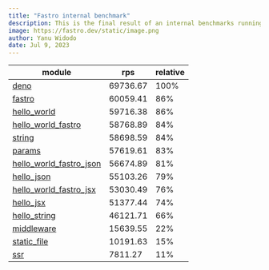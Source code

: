 ```yaml
---
title: "Fastro internal benchmark"
description: This is the final result of an internal benchmarks running on a github action
image: https://fastro.dev/static/image.png
author: Yanu Widodo
date: Jul 9, 2023
---
```


| module                                                                                                       | rps      | relative |
| ------------------------------------------------------------------------------------------------------------ | -------- | -------- |
| [deno](https://github.com/fastrodev/fastro/blob/main/examples/deno.ts)                                       | 69736.67 | 100%     |
| [fastro](https://github.com/fastrodev/fastro/blob/main/examples/fastro.ts)                                   | 60059.41 | 86%      |
| [hello_world](https://github.com/fastrodev/fastro/blob/main/examples/hello_world.ts)                         | 59716.38 | 86%      |
| [hello_world_fastro](https://github.com/fastrodev/fastro/blob/main/examples/hello_world_fastro.ts)           | 58768.89 | 84%      |
| [string](https://github.com/fastrodev/fastro/blob/main/examples/string.ts)                                   | 58698.59 | 84%      |
| [params](https://github.com/fastrodev/fastro/blob/main/examples/params.ts)                                   | 57619.61 | 83%      |
| [hello_world_fastro_json](https://github.com/fastrodev/fastro/blob/main/examples/hello_world_fastro_json.ts) | 56674.89 | 81%      |
| [hello_json](https://github.com/fastrodev/fastro/blob/main/examples/hello_json.ts)                           | 55103.26 | 79%      |
| [hello_world_fastro_jsx](https://github.com/fastrodev/fastro/blob/main/examples/hello_world_fastro_jsx.tsx)  | 53030.49 | 76%      |
| [hello_jsx](https://github.com/fastrodev/fastro/blob/main/examples/hello_jsx.tsx)                            | 51377.44 | 74%      |
| [hello_string](https://github.com/fastrodev/fastro/blob/main/examples/hello_string.ts)                       | 46121.71 | 66%      |
| [middleware](https://github.com/fastrodev/fastro/blob/main/examples/middleware.ts)                           | 15639.55 | 22%      |
| [static_file](https://github.com/fastrodev/fastro/blob/main/examples/static_file.ts)                         | 10191.63 | 15%      |
| [ssr](https://github.com/fastrodev/fastro/blob/main/examples/ssr.ts)                                         | 7811.27  | 11%      |